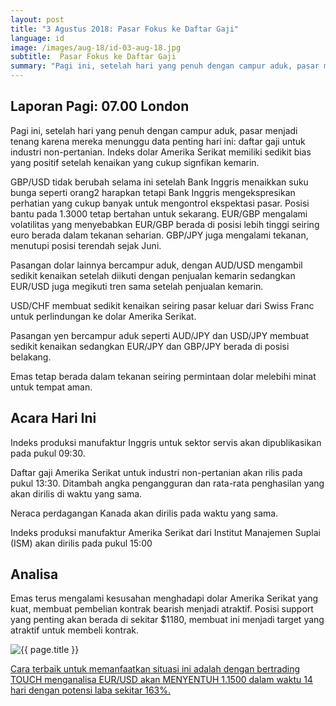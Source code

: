 ```yaml
---
layout: post
title: "3 Agustus 2018: Pasar Fokus ke Daftar Gaji"
language: id
image: /images/aug-18/id-03-aug-18.jpg
subtitle:  Pasar Fokus ke Daftar Gaji
summary: "Pagi ini, setelah hari yang penuh dengan campur aduk, pasar menjadi tenang karena mereka menunggu data penting hari ini: daftar gaji untuk industri non-pertanian"
---
```

## Laporan Pagi: 07.00 London

Pagi ini, setelah hari yang penuh dengan campur aduk, pasar menjadi tenang karena mereka menunggu data penting hari ini: daftar gaji untuk industri non-pertanian. Indeks dolar Amerika Serikat memiliki sedikit bias yang positif setelah kenaikan yang cukup signfikan kemarin.

GBP/USD tidak berubah selama ini setelah Bank Inggris menaikkan suku bunga seperti orang2 harapkan tetapi Bank Inggris mengekspresikan perhatian yang cukup banyak untuk mengontrol ekspektasi pasar. Posisi bantu pada 1.3000 tetap bertahan untuk sekarang. EUR/GBP mengalami volatilitas yang menyebabkan EUR/GBP berada di posisi lebih tinggi seiring euro berada dalam tekanan seharian. GBP/JPY juga mengalami tekanan, menutupi posisi terendah sejak Juni.

Pasangan dolar lainnya bercampur aduk, dengan AUD/USD mengambil sedikit kenaikan setelah diikuti dengan penjualan kemarin sedangkan EUR/USD juga megikuti tren sama setelah penjualan kemarin.

USD/CHF membuat sedikit kenaikan seiring pasar keluar dari Swiss Franc untuk perlindungan ke dolar Amerika Serikat.

Pasangan yen bercampur aduk seperti AUD/JPY dan USD/JPY membuat sedikit kenaikan sedangkan EUR/JPY dan GBP/JPY berada di posisi belakang.

Emas tetap berada dalam tekanan seiring permintaan dolar melebihi minat untuk tempat aman.

## Acara Hari Ini

Indeks produksi manufaktur Inggris untuk sektor servis akan dipublikasikan pada pukul 09:30.

Daftar gaji Amerika Serikat untuk industri non-pertanian akan rilis pada pukul 13:30. Ditambah angka pengangguran dan rata-rata penghasilan yang akan dirilis di waktu yang sama.

Neraca perdagangan Kanada akan dirilis pada waktu yang sama.

Indeks produksi manufaktur Amerika Serikat dari Institut Manajemen Suplai (ISM) akan dirilis pada pukul 15:00

## Analisa

Emas terus mengalami kesusahan menghadapi dolar Amerika Serikat yang kuat, membuat pembelian kontrak bearish menjadi atraktif. Posisi support yang penting akan berada di sekitar $1180, membuat ini menjadi target yang atraktif untuk membeli kontrak.

<img src="{{ site.url }}/images/aug-18/id-03-aug-18.jpg" alt="{{ page.title }}" title="{{ page.title }}">

<a href="%LINK%%currency=USD&market=forex&underlying=frxEURUSD&formname=touchnotouch&duration_amount=14&duration_units=d&amount=10&amount_type=stake&expiry_type=duration&barrier=1.1500" target="_blank" rel="noopener noreferrer nofollow">Cara terbaik untuk memanfaatkan situasi ini adalah dengan bertrading TOUCH menganalisa EUR/USD akan MENYENTUH 1.1500 dalam waktu 14 hari dengan potensi laba sekitar 163%.</a>
